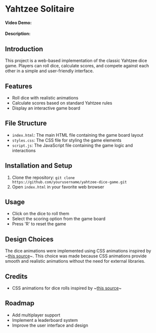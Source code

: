 # Yahtzee Solitaire
#### Video Demo:  <URL HERE>
#### Description:
## Introduction

This project is a web-based implementation of the classic Yahtzee dice game. Players can roll dice, calculate scores, and compete against each other in a simple and user-friendly interface.

## Features

- Roll dice with realistic animations
- Calculate scores based on standard Yahtzee rules
- Display an interactive game board

## File Structure

- `index.html`: The main HTML file containing the game board layout
- `styles.css`: The CSS file for styling the game elements
- `script.js`: The JavaScript file containing the game logic and interactions

## Installation and Setup

1. Clone the repository: `git clone https://github.com/yourusername/yahtzee-dice-game.git`
2. Open `index.html` in your favorite web browser

## Usage

- Click on the dice to roll them
- Select the scoring option from the game board
- Press 'R' to reset the game

## Design Choices

The dice animations were implemented using CSS animations inspired by ~[this source](https://codesandbox.io/s/animated-3d-dice-roll-eorl0)~. This choice was made because CSS animations provide smooth and realistic animations without the need for external libraries.

## Credits

- CSS animations for dice rolls inspired by ~[this source](https://codesandbox.io/s/animated-3d-dice-roll-eorl0)~

## Roadmap

- Add multiplayer support
- Implement a leaderboard system
- Improve the user interface and design
